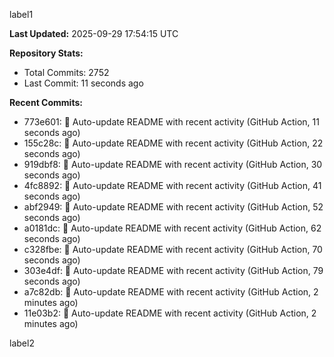 
label1 
<!-- ACTIVITY_START -->
**Last Updated:** 2025-09-29 17:54:15 UTC

**Repository Stats:**
- Total Commits: 2752
- Last Commit: 11 seconds ago

**Recent Commits:**
- 773e601: 🤖 Auto-update README with recent activity (GitHub Action, 11 seconds ago)
- 155c28c: 🤖 Auto-update README with recent activity (GitHub Action, 22 seconds ago)
- 919dbf8: 🤖 Auto-update README with recent activity (GitHub Action, 30 seconds ago)
- 4fc8892: 🤖 Auto-update README with recent activity (GitHub Action, 41 seconds ago)
- abf2949: 🤖 Auto-update README with recent activity (GitHub Action, 52 seconds ago)
- a0181dc: 🤖 Auto-update README with recent activity (GitHub Action, 62 seconds ago)
- c328fbe: 🤖 Auto-update README with recent activity (GitHub Action, 70 seconds ago)
- 303e4df: 🤖 Auto-update README with recent activity (GitHub Action, 79 seconds ago)
- a7c82db: 🤖 Auto-update README with recent activity (GitHub Action, 2 minutes ago)
- 11e03b2: 🤖 Auto-update README with recent activity (GitHub Action, 2 minutes ago)
<!-- ACTIVITY_END -->

label2
